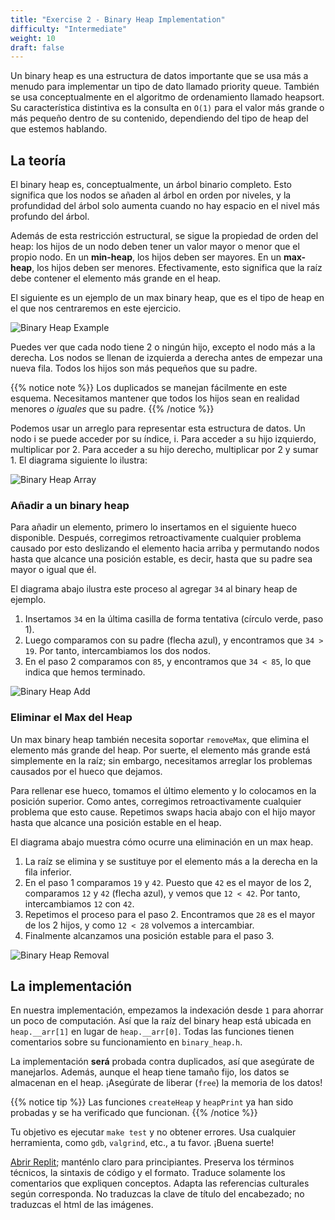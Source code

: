 ```yaml
---
title: "Exercise 2 - Binary Heap Implementation"
difficulty: "Intermediate"
weight: 10
draft: false
---
```


Un binary heap es una estructura de datos importante que se usa más a menudo para implementar un tipo de dato llamado priority queue. También se usa conceptualmente en el algoritmo de ordenamiento llamado heapsort. Su característica distintiva es la consulta en `O(1)` para el valor más grande o más pequeño dentro de su contenido, dependiendo del tipo de heap del que estemos hablando.

## La teoría

El binary heap es, conceptualmente, un árbol binario completo. Esto significa que los nodos se añaden al árbol en orden por niveles, y la profundidad del árbol solo aumenta cuando no hay espacio en el nivel más profundo del árbol.

Además de esta restricción estructural, se sigue la propiedad de orden del heap: los hijos de un nodo deben tener un valor mayor o menor que el propio nodo. En un **min-heap**, los hijos deben ser mayores. En un **max-heap**, los hijos deben ser menores. Efectivamente, esto significa que la raíz debe contener el elemento más grande en el heap.

El siguiente es un ejemplo de un max binary heap, que es el tipo de heap en el que nos centraremos en este ejercicio.

![Binary Heap Example](../resources/e2-01.png "Max binary heap example")

Puedes ver que cada nodo tiene 2 o ningún hijo, excepto el nodo más a la derecha. Los nodos se llenan de izquierda a derecha antes de empezar una nueva fila. Todos los hijos son más pequeños que su padre.

{{% notice note %}}
Los duplicados se manejan fácilmente en este esquema. Necesitamos mantener que todos los hijos sean en realidad menores *o iguales* que su padre.
{{% /notice %}}

Podemos usar un arreglo para representar esta estructura de datos. Un nodo i se puede acceder por su índice, i. Para acceder a su hijo izquierdo, multiplicar por 2. Para acceder a su hijo derecho, multiplicar por 2 y sumar 1. El diagrama siguiente lo ilustra:

![Binary Heap Array](../resources/e2-02.png "Image of a binary heap and its corresponding array")

### Añadir a un binary heap

Para añadir un elemento, primero lo insertamos en el siguiente hueco disponible. Después, corregimos retroactivamente cualquier problema causado por esto deslizando el elemento hacia arriba y permutando nodos hasta que alcance una posición estable, es decir, hasta que su padre sea mayor o igual que él.

El diagrama abajo ilustra este proceso al agregar `34` al binary heap de ejemplo.
1. Insertamos `34` en la última casilla de forma tentativa (círculo verde, paso 1).
2. Luego comparamos con su padre (flecha azul), y encontramos que `34 > 19`. Por tanto, intercambiamos los dos nodos.
3. En el paso 2 comparamos con `85`, y encontramos que `34 < 85`, lo que indica que hemos terminado.

![Binary Heap Add](../resources/e2-03.png "Illustrating the process of adding to a binary heap")

### Eliminar el Max del Heap

Un max binary heap también necesita soportar `removeMax`, que elimina el elemento más grande del heap. Por suerte, el elemento más grande está simplemente en la raíz; sin embargo, necesitamos arreglar los problemas causados por el hueco que dejamos.

Para rellenar ese hueco, tomamos el último elemento y lo colocamos en la posición superior. Como antes, corregimos retroactivamente cualquier problema que esto cause. Repetimos swaps hacia abajo con el hijo mayor hasta que alcance una posición estable en el heap.

El diagrama abajo muestra cómo ocurre una eliminación en un max heap.
1. La raíz se elimina y se sustituye por el elemento más a la derecha en la fila inferior.
2. En el paso 1 comparamos `19` y `42`. Puesto que `42` es el mayor de los 2, comparamos `12` y `42` (flecha azul), y vemos que `12 < 42`. Por tanto, intercambiamos `12` con `42`.
3. Repetimos el proceso para el paso 2. Encontramos que `28` es el mayor de los 2 hijos, y como `12 < 28` volvemos a intercambiar.
4. Finalmente alcanzamos una posición estable para el paso 3.

![Binary Heap Removal](../resources/e2-04.png "Illustrating the process of removing the max from a binary heap")

## La implementación

En nuestra implementación, empezamos la indexación desde `1` para ahorrar un poco de computación. Así que la raíz del binary heap está ubicada en `heap.__arr[1]` en lugar de `heap.__arr[0]`. Todas las funciones tienen comentarios sobre su funcionamiento en `binary_heap.h`.

La implementación **será** probada contra duplicados, así que asegúrate de manejarlos. Además, aunque el heap tiene tamaño fijo, los datos se almacenan en el heap. ¡Asegúrate de liberar (`free`) la memoria de los datos!

{{% notice tip %}}
Las funciones `createHeap` y `heapPrint` ya han sido probadas y se ha verificado que funcionan.
{{% /notice %}}

Tu objetivo es ejecutar `make test` y no obtener errores. Usa cualquier herramienta, como `gdb`, `valgrind`, etc., a tu favor. ¡Buena suerte!

<a class="my-2 mx-4 btn btn-info" href="https://replit.com/@nuevofoundation/Debugging-Exercise-2" target="_blank">Abrir Replit</a>; manténlo claro para principiantes.
Preserva los términos técnicos, la sintaxis de código y el formato. Traduce solamente los comentarios que expliquen conceptos.
Adapta las referencias culturales según corresponda. No traduzcas la clave de título del encabezado; no traduzcas el html de las imágenes.